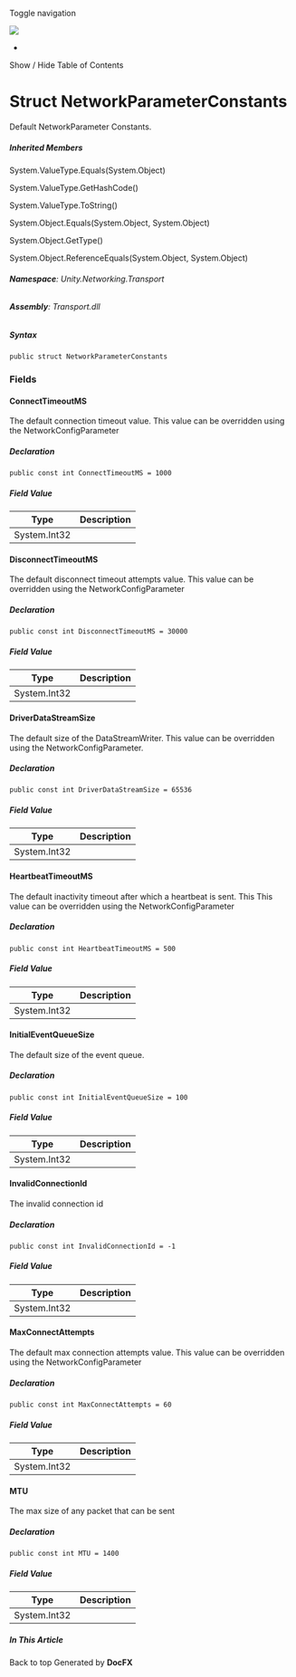 <div id="wrapper">

<div>

<div class="container">

<div class="navbar-header">

Toggle navigation

<img src="../logo.svg" id="logo" class="svg" />

</div>

<div id="navbar" class="collapse navbar-collapse">

<div class="form-group">

</div>

</div>

</div>

<div class="subnav navbar navbar-default">

<div id="breadcrumb" class="container hide-when-search">

-   

</div>

</div>

</div>

<div class="container body-content hide-when-search" role="main">

<div class="sidenav hide-when-search">

Show / Hide Table of Contents

<div id="sidetoggle" class="sidetoggle collapse">

<div id="sidetoc">

</div>

</div>

</div>

<div class="article row grid-right">

<div class="col-md-10">

# Struct NetworkParameterConstants

<div class="markdown level0 summary">

Default NetworkParameter Constants.

</div>

<div class="markdown level0 conceptual">

</div>

<div class="inheritedMembers">

##### Inherited Members

<div>

System.ValueType.Equals(System.Object)

</div>

<div>

System.ValueType.GetHashCode()

</div>

<div>

System.ValueType.ToString()

</div>

<div>

System.Object.Equals(System.Object, System.Object)

</div>

<div>

System.Object.GetType()

</div>

<div>

System.Object.ReferenceEquals(System.Object, System.Object)

</div>

</div>

###### **Namespace**: Unity.Networking.Transport

###### **Assembly**: Transport.dll

##### Syntax

<div class="codewrapper">

``` lang-csharp
public struct NetworkParameterConstants
```

</div>

### Fields

#### ConnectTimeoutMS

<div class="markdown level1 summary">

The default connection timeout value. This value can be overridden using
the NetworkConfigParameter

</div>

<div class="markdown level1 conceptual">

</div>

##### Declaration

<div class="codewrapper">

``` lang-csharp
public const int ConnectTimeoutMS = 1000
```

</div>

##### Field Value

| Type         | Description |
|--------------|-------------|
| System.Int32 |             |

#### DisconnectTimeoutMS

<div class="markdown level1 summary">

The default disconnect timeout attempts value. This value can be
overridden using the NetworkConfigParameter

</div>

<div class="markdown level1 conceptual">

</div>

##### Declaration

<div class="codewrapper">

``` lang-csharp
public const int DisconnectTimeoutMS = 30000
```

</div>

##### Field Value

| Type         | Description |
|--------------|-------------|
| System.Int32 |             |

#### DriverDataStreamSize

<div class="markdown level1 summary">

The default size of the DataStreamWriter. This value can be overridden
using the NetworkConfigParameter.

</div>

<div class="markdown level1 conceptual">

</div>

##### Declaration

<div class="codewrapper">

``` lang-csharp
public const int DriverDataStreamSize = 65536
```

</div>

##### Field Value

| Type         | Description |
|--------------|-------------|
| System.Int32 |             |

#### HeartbeatTimeoutMS

<div class="markdown level1 summary">

The default inactivity timeout after which a heartbeat is sent. This
This value can be overridden using the NetworkConfigParameter

</div>

<div class="markdown level1 conceptual">

</div>

##### Declaration

<div class="codewrapper">

``` lang-csharp
public const int HeartbeatTimeoutMS = 500
```

</div>

##### Field Value

| Type         | Description |
|--------------|-------------|
| System.Int32 |             |

#### InitialEventQueueSize

<div class="markdown level1 summary">

The default size of the event queue.

</div>

<div class="markdown level1 conceptual">

</div>

##### Declaration

<div class="codewrapper">

``` lang-csharp
public const int InitialEventQueueSize = 100
```

</div>

##### Field Value

| Type         | Description |
|--------------|-------------|
| System.Int32 |             |

#### InvalidConnectionId

<div class="markdown level1 summary">

The invalid connection id

</div>

<div class="markdown level1 conceptual">

</div>

##### Declaration

<div class="codewrapper">

``` lang-csharp
public const int InvalidConnectionId = -1
```

</div>

##### Field Value

| Type         | Description |
|--------------|-------------|
| System.Int32 |             |

#### MaxConnectAttempts

<div class="markdown level1 summary">

The default max connection attempts value. This value can be overridden
using the NetworkConfigParameter

</div>

<div class="markdown level1 conceptual">

</div>

##### Declaration

<div class="codewrapper">

``` lang-csharp
public const int MaxConnectAttempts = 60
```

</div>

##### Field Value

| Type         | Description |
|--------------|-------------|
| System.Int32 |             |

#### MTU

<div class="markdown level1 summary">

The max size of any packet that can be sent

</div>

<div class="markdown level1 conceptual">

</div>

##### Declaration

<div class="codewrapper">

``` lang-csharp
public const int MTU = 1400
```

</div>

##### Field Value

| Type         | Description |
|--------------|-------------|
| System.Int32 |             |

</div>

<div class="hidden-sm col-md-2" role="complementary">

<div class="sideaffix">

<div class="contribution">

</div>

##### In This Article

<div>

</div>

</div>

</div>

</div>

</div>

<div class="grad-bottom">

</div>

<div class="footer">

<div class="container">

Back to top Generated by **DocFX**

</div>

</div>

</div>
